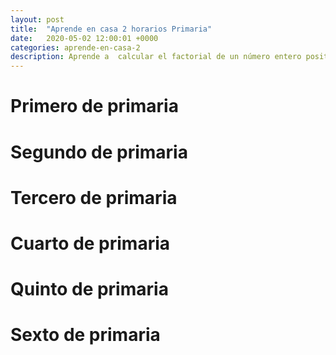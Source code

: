 ```yaml
---
layout: post
title:  "Aprende en casa 2 horarios Primaria"
date:   2020-05-02 12:00:01 +0000
categories: aprende-en-casa-2
description: Aprende a  calcular el factorial de un número entero positivo.
---
```






# Primero de primaria



# Segundo de primaria



# Tercero de primaria



# Cuarto de primaria



# Quinto de primaria



# Sexto de primaria